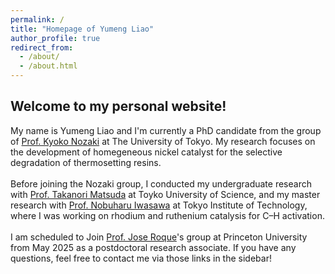 ```yaml
---
permalink: /
title: "Homepage of Yumeng Liao"
author_profile: true
redirect_from: 
  - /about/
  - /about.html
---
```

Welcome to my personal website!
-----

My name is Yumeng Liao and I'm currently a PhD candidate from the group of <a href="http://park.itc.u-tokyo.ac.jp/nozakilab/indexE.html" target="_blank">Prof. Kyoko Nozaki</a> at The University of Tokyo. My research focuses on the development of homegeneous nickel catalyst for the selective degradation of thermosetting resins.<br><br>
Before joining the Nozaki group, I conducted my undergraduate research with <a href="https://www.rs.tus.ac.jp/mtd/" target="_blank">Prof. Takanori Matsuda</a> at Toyko University of Science, and my master research with <a href="http://www.chemistry.titech.ac.jp/~iwasawa/index.html" target="_blank">Prof. Nobuharu Iwasawa</a> at Tokyo Institute of Technology, where I was working on rhodium and ruthenium catalysis for C–H activation.<br><br>
I am scheduled to Join <a href="https://roque.princeton.edu" target="_blank">Prof. Jose Roque</a>'s group at Princeton University from May 2025 as a postdoctoral research associate. If you have any questions, feel free to contact me via those links in the sidebar!<br><br>
<script type="text/javascript" id="clstr_globe" src="//clustrmaps.com/globe.js?d=_qTVLuULBH1It7GEtK7tWdJB4tNrEWSr-PN4KQXzm9Y"></script>

